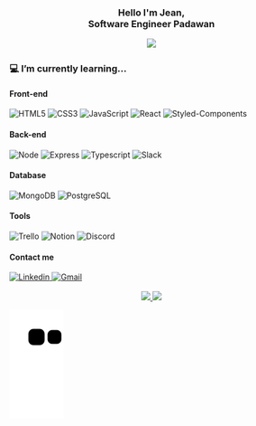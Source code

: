 <div align="center">
  <h3 align="center"> Hello I'm Jean,<br> <b> Software Engineer Padawan </b> </h3>
  <img src="https://s.aficionados.com.br/imagens/giphy-91.gif" width="300">
</div>


<h3> 💻 I’m currently learning... </h3>
<div>
<h4> Front-end </h4>
<img alt="HTML5" src="https://img.shields.io/badge/HTML5-E34F26?style=for-the-badge&logo=html5&logoColor=white">
<img alt="CSS3" src="https://img.shields.io/badge/CSS3-1572B6?style=for-the-badge&logo=css3&logoColor=white">
<img alt="JavaScript" src="https://img.shields.io/badge/JavaScript-323330?style=for-the-badge&logo=javascript&logoColor=F7DF1E">
<img alt="React" src="https://img.shields.io/badge/React-20232A?style=for-the-badge&logo=react&logoColor=61DAFB">
<img alt="Styled-Components" src="https://img.shields.io/badge/styled--components-DB7093?style=for-the-badge&logo=styled-components&logoColor=white">

<h4> Back-end </h4>
<img alt="Node" src="https://img.shields.io/badge/Node.js-43853D?style=for-the-badge&logo=node.js&logoColor=white">
<img alt="Express" src="https://img.shields.io/badge/Express.js-404D59?style=for-the-badge">
<img alt="Typescript" src="https://img.shields.io/badge/TypeScript-007ACC?style=for-the-badge&logo=typescript&logoColor=white">
<img alt="Slack" src="https://img.shields.io/badge/Slack-4A154B?style=for-the-badge&logo=slack&logoColor=white">

<h4> Database </h4>
<img alt="MongoDB" src="https://img.shields.io/badge/MongoDB-4EA94B?style=for-the-badge&logo=mongodb&logoColor=white">
<img alt="PostgreSQL" src="https://img.shields.io/badge/PostgreSQL-316192?style=for-the-badge&logo=postgresql&logoColor=white">

<h4> Tools </h4>
<img alt="Trello" src="https://img.shields.io/badge/Trello-0052CC?style=for-the-badge&logo=trello&logoColor=white">
<img alt="Notion" src="https://img.shields.io/badge/Notion-000000?style=for-the-badge&logo=notion&logoColor=white">
<img alt="Discord" src="https://img.shields.io/badge/Discord-7289DA?style=for-the-badge&logo=discord&logoColor=white">

<h4> Contact me </h4>
<div style="display: inline_block">
<a href="https://www.linkedin.com/in/jean-campelo/" target="_blank"> <img alt="Linkedin" src="https://img.shields.io/badge/LinkedIn-0077B5?style=for-the-badge&logo=linkedin&logoColor=white" target="_blank">
<a href="mailto:jean93campelo@gmail.com" target="_blank"><img alt="Gmail" src="https://img.shields.io/badge/Gmail-D14836?style=for-the-badge&logo=gmail&logoColor=white" target="_blank">
</div>
</div>


<img alt="" src="">

<div align="center">
  <a href="https://github.com/Jean07Campelo">
  <img height="180em" src="https://github-readme-stats.vercel.app/api?username=Jean07Campelo&show_icons=true&theme=tokyonight&include_all_commits=true&count_private=true"/>
  <img height="180em" src="https://github-readme-stats.vercel.app/api/top-langs/?username=Jean07Campelo&layout=compact&langs_count=7&theme=tokyonight"/>
</div>


![snake gif](https://github.com/Jean07Campelo/jean07campelo/blob/output/github-contribution-grid-snake.svg)
